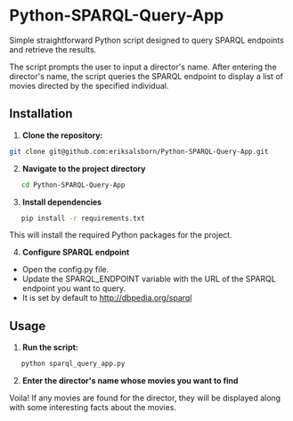# Python-SPARQL-Query-App

Simple straightforward Python script designed to query SPARQL endpoints and retrieve the results.

The script prompts the user to input a director's name. After entering the director's name, the script queries the SPARQL endpoint to display a list of movies directed by the specified individual.

## Installation

1. **Clone the repository:**
 ```bash
 git clone git@github.com:eriksalsborn/Python-SPARQL-Query-App.git
 ```

2. **Navigate to the project directory**
```bash
   cd Python-SPARQL-Query-App
```
3. **Install dependencies**
```bash
   pip install -r requirements.txt
```

This will install the required Python packages for the project.

4. **Configure SPARQL endpoint**
- Open the config.py file.
- Update the SPARQL_ENDPOINT variable with the URL of the SPARQL endpoint you want to query.
- It is set by default to http://dbpedia.org/sparql

## Usage 

1. **Run the script:**
```bash
   python sparql_query_app.py
```
2. **Enter the director's name whose movies you want to find**

Voila! If any movies are found for the director, they will be displayed along with some interesting facts about the movies.